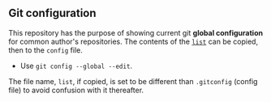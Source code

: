 ## Git configuration

This repository has the purpose of showing current git **global configuration** for common author's repositories. The contents of the [`list`](./list) can be copied, then to the `config` file.

- Use `git config --global --edit`.

The file name, `list`, if copied, is set to be different than `.gitconfig` (config file) to avoid confusion with it thereafter.

